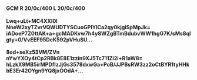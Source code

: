 #### GCM R 20/0c/400 L 20/0c/400
**Lwq+uLt+MC4XXI0l**<br/>**NneW2xyTZvrVQWUDTYSCuoGPlYICa2qy0kjgiSpMpJk=**<br/>**iADoeP7Z0ttAK+a+gcMADKvw7h4y8WZgBTmBdubvWW1hgG7K/sMs8qIgty+0/VvEEF95DcK592pVHuSU...**<br/><br/>
**8od+seXz53VM/ZVn**<br/>**nYwYXOy4tCp2RBk8E8E1zzin9XJ5Tc711Zi2i+R1aW8=**<br/>**hLzkX9MB5irMPDfIzJjGs3578dxwGa+PoB/JJPBsRW3zz2oCtBYR1tyHHkbE3Er42OYgn9YQ8jxOOdA+...**